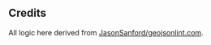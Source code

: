 ## Credits

All logic here derived from [JasonSanford/geojsonlint.com](https://github.com/JasonSanford/geojsonlint.com).